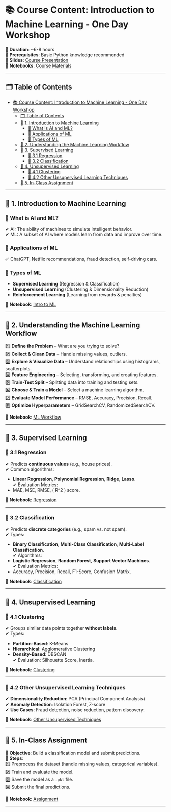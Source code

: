 # 📚 Course Content: Introduction to Machine Learning - One Day Workshop  

🔹 **Duration**: ~6-8 hours  
🔹 **Prerequisites**: Basic Python knowledge recommended  
🔹 **Slides**: [Course Presentation](presentation/ML_intro.pdf)  
🔹 **Notebooks**: [Course Materials](notebooks/)  

---

## 🗂️ Table of Contents  
- [📚 Course Content: Introduction to Machine Learning - One Day Workshop](#-course-content-introduction-to-machine-learning---one-day-workshop)
  - [🗂️ Table of Contents](#️-table-of-contents)
  - [📖 1. Introduction to Machine Learning](#-1-introduction-to-machine-learning)
    - [🔹 What is AI and ML?](#-what-is-ai-and-ml)
    - [🔹 Applications of ML](#-applications-of-ml)
    - [🔹 Types of ML](#-types-of-ml)
  - [📖 2. Understanding the Machine Learning Workflow](#-2-understanding-the-machine-learning-workflow)
  - [📖 3. Supervised Learning](#-3-supervised-learning)
    - [🔹 3.1 Regression](#-31-regression)
    - [🔹 3.2 Classification](#-32-classification)
  - [📖 4. Unsupervised Learning](#-4-unsupervised-learning)
    - [🔹 4.1 Clustering](#-41-clustering)
    - [🔹 4.2 Other Unsupervised Learning Techniques](#-42-other-unsupervised-learning-techniques)
  - [📖 5. In-Class Assignment](#-5-in-class-assignment)

---

## 📖 1. Introduction to Machine Learning  

### 🔹 What is AI and ML?  
✔ AI: The ability of machines to simulate intelligent behavior.  
✔ ML: A subset of AI where models learn from data and improve over time.  

### 🔹 Applications of ML  
✅ ChatGPT, Netflix recommendations, fraud detection, self-driving cars.  

### 🔹 Types of ML  
- **Supervised Learning** (Regression & Classification)  
- **Unsupervised Learning** (Clustering & Dimensionality Reduction)  
- **Reinforcement Learning** (Learning from rewards & penalties)  

📂 **Notebook**: [Intro to ML](notebooks/1-Introduction_to_Machine_Learning.ipynb)  

---

## 📖 2. Understanding the Machine Learning Workflow  

1️⃣ **Define the Problem** – What are you trying to solve?  
2️⃣ **Collect & Clean Data** – Handle missing values, outliers.  
3️⃣ **Explore & Visualize Data** – Understand relationships using histograms, scatterplots.  
4️⃣ **Feature Engineering** – Selecting, transforming, and creating features.  
5️⃣ **Train-Test Split** – Splitting data into training and testing sets.  
6️⃣ **Choose & Train a Model** – Select a machine learning algorithm.  
7️⃣ **Evaluate Model Performance** – RMSE, Accuracy, Precision, Recall.  
8️⃣ **Optimize Hyperparameters** – GridSearchCV, RandomizedSearchCV.  

📂 **Notebook**: [ML Workflow](notebooks/2-Understanding_ML_Workflow.ipynb)  

---

## 📖 3. Supervised Learning   

### 🔹 3.1 Regression  
✔ Predicts **continuous values** (e.g., house prices).  
✔ Common algorithms:  
   - **Linear Regression**, **Polynomial Regression**, **Ridge**, **Lasso**.  
✔ Evaluation Metrics:  
   - MAE, MSE, RMSE, \( R^2 \) score.  

📂 **Notebook**: [Regression](notebooks/3-Supervised-1-Regression.ipynb)  

---

### 🔹 3.2 Classification  
✔ Predicts **discrete categories** (e.g., spam vs. not spam).  
✔ Types:  
   - **Binary Classification**, **Multi-Class Classification**, **Multi-Label Classification**.  
✔ Algorithms:  
   - **Logistic Regression**, **Random Forest**, **Support Vector Machines**.  
✔ Evaluation Metrics:  
   - Accuracy, Precision, Recall, F1-Score, Confusion Matrix.  

📂 **Notebook**: [Classification](notebooks/3-Supervised-2-Classification.ipynb)  

---

## 📖 4. Unsupervised Learning   

### 🔹 4.1 Clustering  
✔ Groups similar data points together **without labels**.  
✔ Types:  
   - **Partition-Based**: K-Means  
   - **Hierarchical**: Agglomerative Clustering  
   - **Density-Based**: DBSCAN  
✔ Evaluation: Silhouette Score, Inertia.  

📂 **Notebook**: [Clustering](notebooks/4-Unsupervised-1-Clustering.ipynb)  

---

### 🔹 4.2 Other Unsupervised Learning Techniques  
✔ **Dimensionality Reduction**: PCA (Principal Component Analysis)  
✔ **Anomaly Detection**: Isolation Forest, Z-score  
✔ **Use Cases**: Fraud detection, noise reduction, pattern discovery.  

📂 **Notebook**: [Other Unsupervised Techniques](notebooks/4-Unsupervised-2-Others.ipynb)  

---

## 📖 5. In-Class Assignment  

🔹 **Objective**: Build a classification model and submit predictions.  
🔹 **Steps**:  
1️⃣ Preprocess the dataset (handle missing values, categorical variables).  
2️⃣ Train and evaluate the model.  
3️⃣ Save the model as a `.pkl` file.  
4️⃣ Submit the final predictions.  

📂 **Notebook**: [Assignment](notebooks/5-In-Class-assignment.ipynb)  

---
